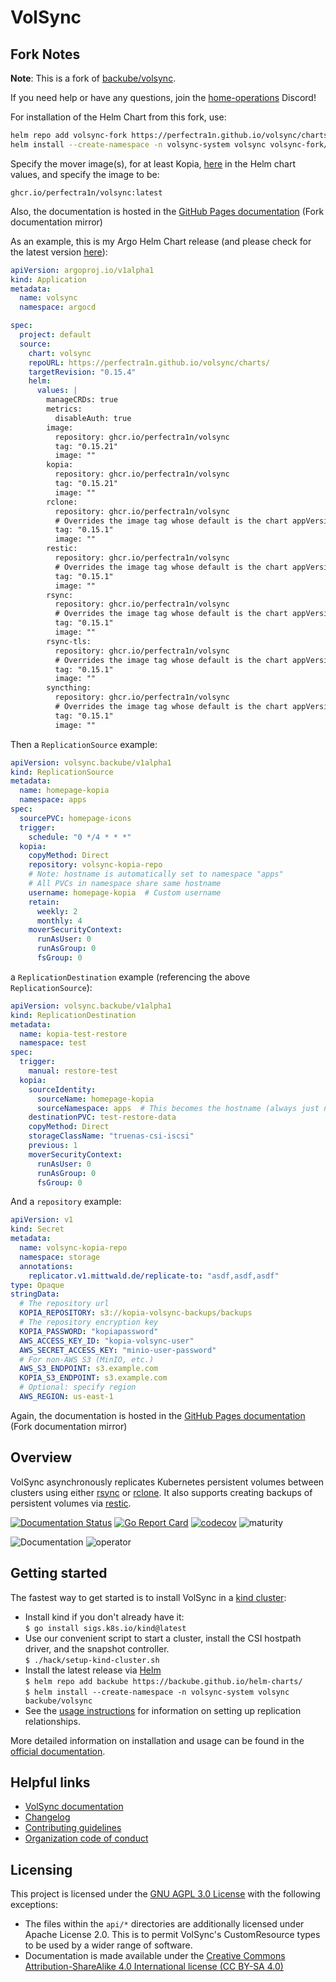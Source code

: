 # VolSync


## Fork Notes
**Note**: This is a fork of [backube/volsync](https://github.com/backube/volsync). 

If you need help or have any questions, join the [home-operations](https://discord.com/invite/home-operations) Discord!

For installation of the Helm Chart from this fork, use:
```bash
helm repo add volsync-fork https://perfectra1n.github.io/volsync/charts
helm install --create-namespace -n volsync-system volsync volsync-fork/volsync
```
Specify the mover image(s), for at least Kopia, [here](https://github.com/perfectra1n/volsync/blob/0532cc29596bc054060889fec8cd5bb263370e76/helm/volsync/values.yaml#L40) in the Helm chart values, and specify the image to be:
```
ghcr.io/perfectra1n/volsync:latest
```

Also, the documentation is hosted in the [GitHub Pages documentation](https://perfectra1n.github.io/volsync/) (Fork documentation mirror)

As an example, this is my Argo Helm Chart release (and please check for the latest version [here](https://github.com/perfectra1n/volsync/pkgs/container/volsync)):
```yaml
apiVersion: argoproj.io/v1alpha1
kind: Application
metadata:
  name: volsync
  namespace: argocd

spec:
  project: default
  source:
    chart: volsync
    repoURL: https://perfectra1n.github.io/volsync/charts/
    targetRevision: "0.15.4"
    helm:
      values: |
        manageCRDs: true
        metrics:
          disableAuth: true
        image:
          repository: ghcr.io/perfectra1n/volsync
          tag: "0.15.21"
          image: ""
        kopia:
          repository: ghcr.io/perfectra1n/volsync
          tag: "0.15.21"
          image: ""
        rclone:
          repository: ghcr.io/perfectra1n/volsync
          # Overrides the image tag whose default is the chart appVersion.
          tag: "0.15.1"
          image: ""
        restic:
          repository: ghcr.io/perfectra1n/volsync
          # Overrides the image tag whose default is the chart appVersion.
          tag: "0.15.1"
          image: ""
        rsync:
          repository: ghcr.io/perfectra1n/volsync
          # Overrides the image tag whose default is the chart appVersion.
          tag: "0.15.1"
          image: ""
        rsync-tls:
          repository: ghcr.io/perfectra1n/volsync
          # Overrides the image tag whose default is the chart appVersion.
          tag: "0.15.1"
          image: ""
        syncthing:
          repository: ghcr.io/perfectra1n/volsync
          # Overrides the image tag whose default is the chart appVersion.
          tag: "0.15.1"
          image: ""
```

Then a `ReplicationSource` example:
```yaml
apiVersion: volsync.backube/v1alpha1
kind: ReplicationSource
metadata:
  name: homepage-kopia
  namespace: apps
spec:
  sourcePVC: homepage-icons
  trigger:
    schedule: "0 */4 * * *"
  kopia:
    copyMethod: Direct
    repository: volsync-kopia-repo
    # Note: hostname is automatically set to namespace "apps"
    # All PVCs in namespace share same hostname
    username: homepage-kopia  # Custom username
    retain:
      weekly: 2
      monthly: 4
    moverSecurityContext:
      runAsUser: 0
      runAsGroup: 0
      fsGroup: 0
```

a `ReplicationDestination` example (referencing the above `ReplicationSource`):
```yaml
apiVersion: volsync.backube/v1alpha1
kind: ReplicationDestination
metadata:
  name: kopia-test-restore
  namespace: test
spec:
  trigger:
    manual: restore-test
  kopia:
    sourceIdentity:
      sourceName: homepage-kopia
      sourceNamespace: apps  # This becomes the hostname (always just namespace)
    destinationPVC: test-restore-data
    copyMethod: Direct
    storageClassName: "truenas-csi-iscsi"
    previous: 1
    moverSecurityContext:
      runAsUser: 0
      runAsGroup: 0
      fsGroup: 0
```

And a `repository` example:
```yaml
apiVersion: v1
kind: Secret
metadata:
  name: volsync-kopia-repo
  namespace: storage
  annotations:
    replicator.v1.mittwald.de/replicate-to: "asdf,asdf,asdf"
type: Opaque
stringData:
  # The repository url
  KOPIA_REPOSITORY: s3://kopia-volsync-backups/backups
  # The repository encryption key
  KOPIA_PASSWORD: "kopiapassword"
  AWS_ACCESS_KEY_ID: "kopia-volsync-user"
  AWS_SECRET_ACCESS_KEY: "minio-user-password"
  # For non-AWS S3 (MinIO, etc.)
  AWS_S3_ENDPOINT: s3.example.com
  KOPIA_S3_ENDPOINT: s3.example.com
  # Optional: specify region
  AWS_REGION: us-east-1

```

Again, the documentation is hosted in the [GitHub Pages documentation](https://perfectra1n.github.io/volsync/) (Fork documentation mirror)

## Overview
VolSync asynchronously replicates Kubernetes persistent volumes between clusters
using either [rsync](https://rsync.samba.org/) or [rclone](https://rclone.org/).
It also supports creating backups of persistent volumes via
[restic](https://restic.net/).

[![Documentation
Status](https://readthedocs.org/projects/volsync/badge/?version=latest)](https://volsync.readthedocs.io/en/latest/?badge=latest)
[![Go Report
Card](https://goreportcard.com/badge/github.com/backube/volsync)](https://goreportcard.com/report/github.com/backube/volsync)
[![codecov](https://codecov.io/gh/backube/volsync/branch/main/graph/badge.svg)](https://codecov.io/gh/backube/volsync)
![maturity](https://img.shields.io/static/v1?label=maturity&message=alpha&color=red)

![Documentation](https://github.com/backube/volsync/workflows/Documentation/badge.svg)
![operator](https://github.com/backube/volsync/workflows/operator/badge.svg)

## Getting started

The fastest way to get started is to install VolSync in a [kind
cluster](https://kind.sigs.k8s.io/):

* Install kind if you don't already have it:  
  `$ go install sigs.k8s.io/kind@latest`
* Use our convenient script to start a cluster, install the CSI hostpath driver,
  and the snapshot controller.  
  `$ ./hack/setup-kind-cluster.sh`
* Install the latest release via [Helm](https://helm.sh/)  
  `$ helm repo add backube https://backube.github.io/helm-charts/`  
  `$ helm install --create-namespace -n volsync-system volsync backube/volsync`
* See the [usage
  instructions](https://volsync.readthedocs.io/en/stable/usage/index.html) for
  information on setting up replication relationships.

More detailed information on installation and usage can be found in the
[official documentation](https://volsync.readthedocs.io/).

## Helpful links

* [VolSync documentation](https://volsync.readthedocs.io)
* [Changelog](CHANGELOG.md)
* [Contributing guidelines](https://github.com/backube/.github/blob/master/CONTRIBUTING.md)
* [Organization code of conduct](https://github.com/backube/.github/blob/master/CODE_OF_CONDUCT.md)

## Licensing

This project is licensed under the [GNU AGPL 3.0 License](LICENSE) with the following
exceptions:

* The files within the `api/*` directories are additionally licensed under
  Apache License 2.0. This is to permit VolSync's CustomResource types to be used
  by a wider range of software.
* Documentation is made available under the [Creative Commons
  Attribution-ShareAlike 4.0 International license (CC BY-SA
  4.0)](https://creativecommons.org/licenses/by-sa/4.0/)
